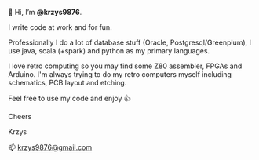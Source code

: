 👋 Hi, I’m **@krzys9876**. 

I write code at work and for fun. 

Professionally I do a lot of database stuff (Oracle, Postgresql/Greenplum), I use java, scala (+spark) and python as my primary languages.

I love retro computing so you may find some Z80 assembler, FPGAs and Arduino. I'm always trying to do my retro computers myself including schematics, PCB layout and etching.

Feel free to use my code and enjoy 👍

Cheers 

Krzys

📫 krzys9876@gmail.com

<!---
krzys9876/krzys9876 is a ✨ special ✨ repository because its `README.md` (this file) appears on your GitHub profile.
You can click the Preview link to take a look at your changes.
--->
